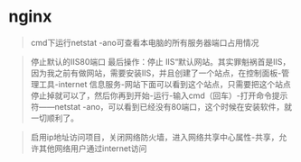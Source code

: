 # nginx
>cmd下运行netstat -ano可查看本电脑的所有服务器端口占用情况

>停止默认的IIS80端口
最后操作：停止 IIS“默认网站。其实罪魁祸首是IIS，因为我之前有做网站，需要安装IIS，并且创建了一个站点，在控制面板-管理工具-internet 信息服务-网站下面可以看到这个站点，只需要把这个站点停止掉就可以了，然后你再到开始-运行-输入cmd（回车）-打开命令提示符——netstat -ano，可以看到已经没有80端口，这个时候在安装软件，就一切顺利了。

>启用ip地址访问项目，关闭网络防火墙，进入网络共享中心属性-共享，允许其他网络用户通过internet访问


